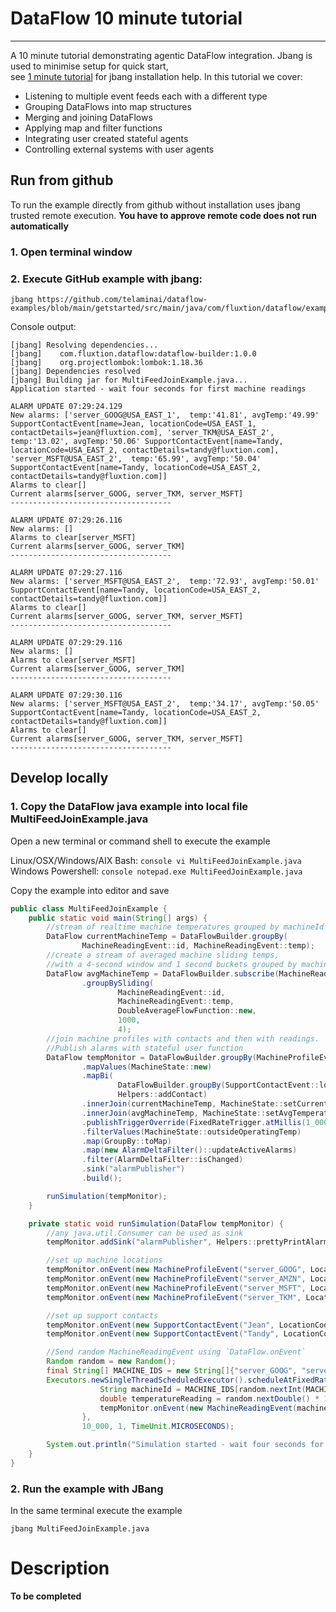 # DataFlow 10 minute tutorial
---

A 10 minute tutorial demonstrating agentic DataFlow integration. Jbang is used to minimise setup for quick start,  
see [1 minute tutorial](quickstart) for jbang installation help. In this tutorial we cover:
- Listening to multiple event feeds each with a different type
- Grouping DataFlows into map structures
- Merging and joining DataFlows
- Applying map and filter functions
- Integrating user created stateful agents
- Controlling external systems with user agents

## Run from github
To run the example directly from github without installation uses jbang trusted remote execution. **You have to approve
remote code does not run automatically**
### 1. Open terminal window
### 2. Execute GitHub example with jbang:
```console
jbang https://github.com/telaminai/dataflow-examples/blob/main/getstarted/src/main/java/com/fluxtion/dataflow/examples/frontpage/multijoin/MultiFeedJoinExample.java
```

Console output:

```console
[jbang] Resolving dependencies...
[jbang]    com.fluxtion.dataflow:dataflow-builder:1.0.0
[jbang]    org.projectlombok:lombok:1.18.36
[jbang] Dependencies resolved
[jbang] Building jar for MultiFeedJoinExample.java...
Application started - wait four seconds for first machine readings

ALARM UPDATE 07:29:24.129
New alarms: ['server_GOOG@USA_EAST_1',  temp:'41.81', avgTemp:'49.99' SupportContactEvent[name=Jean, locationCode=USA_EAST_1, contactDetails=jean@fluxtion.com], 'server_TKM@USA_EAST_2',  temp:'13.02', avgTemp:'50.06' SupportContactEvent[name=Tandy, locationCode=USA_EAST_2, contactDetails=tandy@fluxtion.com], 'server_MSFT@USA_EAST_2',  temp:'65.99', avgTemp:'50.04' SupportContactEvent[name=Tandy, locationCode=USA_EAST_2, contactDetails=tandy@fluxtion.com]]
Alarms to clear[]
Current alarms[server_GOOG, server_TKM, server_MSFT]
------------------------------------

ALARM UPDATE 07:29:26.116
New alarms: []
Alarms to clear[server_MSFT]
Current alarms[server_GOOG, server_TKM]
------------------------------------

ALARM UPDATE 07:29:27.116
New alarms: ['server_MSFT@USA_EAST_2',  temp:'72.93', avgTemp:'50.01' SupportContactEvent[name=Tandy, locationCode=USA_EAST_2, contactDetails=tandy@fluxtion.com]]
Alarms to clear[]
Current alarms[server_GOOG, server_TKM, server_MSFT]
------------------------------------

ALARM UPDATE 07:29:29.116
New alarms: []
Alarms to clear[server_MSFT]
Current alarms[server_GOOG, server_TKM]
------------------------------------

ALARM UPDATE 07:29:30.116
New alarms: ['server_MSFT@USA_EAST_2',  temp:'34.17', avgTemp:'50.05' SupportContactEvent[name=Tandy, locationCode=USA_EAST_2, contactDetails=tandy@fluxtion.com]]
Alarms to clear[]
Current alarms[server_GOOG, server_TKM, server_MSFT]
------------------------------------

```

## Develop locally

### 1.  Copy the DataFlow java example into local file MultiFeedJoinExample.java
Open a new terminal or command shell to execute the example

Linux/OSX/Windows/AIX Bash:
```console vi MultiFeedJoinExample.java ```
Windows Powershell:
```console notepad.exe MultiFeedJoinExample.java ```

Copy the example into editor and save

```java
public class MultiFeedJoinExample {
    public static void main(String[] args) {
        //stream of realtime machine temperatures grouped by machineId
        DataFlow currentMachineTemp = DataFlowBuilder.groupBy(
                MachineReadingEvent::id, MachineReadingEvent::temp);
        //create a stream of averaged machine sliding temps,
        //with a 4-second window and 1 second buckets grouped by machine id
        DataFlow avgMachineTemp = DataFlowBuilder.subscribe(MachineReadingEvent.class)
                .groupBySliding(
                        MachineReadingEvent::id,
                        MachineReadingEvent::temp,
                        DoubleAverageFlowFunction::new,
                        1000,
                        4);
        //join machine profiles with contacts and then with readings.
        //Publish alarms with stateful user function
        DataFlow tempMonitor = DataFlowBuilder.groupBy(MachineProfileEvent::id)
                .mapValues(MachineState::new)
                .mapBi(
                        DataFlowBuilder.groupBy(SupportContactEvent::locationCode),
                        Helpers::addContact)
                .innerJoin(currentMachineTemp, MachineState::setCurrentTemperature)
                .innerJoin(avgMachineTemp, MachineState::setAvgTemperature)
                .publishTriggerOverride(FixedRateTrigger.atMillis(1_000))
                .filterValues(MachineState::outsideOperatingTemp)
                .map(GroupBy::toMap)
                .map(new AlarmDeltaFilter()::updateActiveAlarms)
                .filter(AlarmDeltaFilter::isChanged)
                .sink("alarmPublisher")
                .build();

        runSimulation(tempMonitor);
    }

    private static void runSimulation(DataFlow tempMonitor) {
        //any java.util.Consumer can be used as sink
        tempMonitor.addSink("alarmPublisher", Helpers::prettyPrintAlarms);

        //set up machine locations
        tempMonitor.onEvent(new MachineProfileEvent("server_GOOG", LocationCode.USA_EAST_1, 70, 48));
        tempMonitor.onEvent(new MachineProfileEvent("server_AMZN", LocationCode.USA_EAST_1, 99.999, 65));
        tempMonitor.onEvent(new MachineProfileEvent("server_MSFT", LocationCode.USA_EAST_2,92, 49.99));
        tempMonitor.onEvent(new MachineProfileEvent("server_TKM", LocationCode.USA_EAST_2,102, 50.0001));

        //set up support contacts
        tempMonitor.onEvent(new SupportContactEvent("Jean", LocationCode.USA_EAST_1, "jean@fluxtion.com"));
        tempMonitor.onEvent(new SupportContactEvent("Tandy", LocationCode.USA_EAST_2, "tandy@fluxtion.com"));

        //Send random MachineReadingEvent using `DataFlow.onEvent` 
        Random random = new Random();
        final String[] MACHINE_IDS = new String[]{"server_GOOG", "server_AMZN", "server_MSFT", "server_TKM"};
        Executors.newSingleThreadScheduledExecutor().scheduleAtFixedRate(() -> {
                    String machineId = MACHINE_IDS[random.nextInt(MACHINE_IDS.length)];
                    double temperatureReading = random.nextDouble() * 100;
                    tempMonitor.onEvent(new MachineReadingEvent(machineId, temperatureReading));
                },
                10_000, 1, TimeUnit.MICROSECONDS);

        System.out.println("Simulation started - wait four seconds for first machine readings\n");
    }
}

```

### 2. Run the example with JBang
In the same terminal execute the example

```console
jbang MultiFeedJoinExample.java
```

# Description

**To be completed**